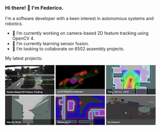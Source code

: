 ### Hi there! 👋 I'm Federico.

I'm a software developer with a keen interest in autonomous systems and robotics.

- 🔭 I’m currently working on camera-based 2D feature tracking using OpenCV 4.
- 🌱 I’m currently learning sensor fusion.
- 👯 I’m looking to collaborate on 6502 assembly projects.

My latest projects:

<p float="left">
  <a href="https://github.com/federicomariamassari/udacity-sfend/blob/main/projects/p2/p2-camera-based-2d-feature-tracking.md" target="_blank"><img src="img/udacity-sfend-p2.png" width="32%" /></a>
  <a href="https://github.com/federicomariamassari/udacity-sfend/blob/main/projects/p1/p1-lidar-obstacle-detection.md" target="_blank"><img src="img/udacity-sfend-p1.png" width="32%" /></a>
  <a href="https://github.com/federicomariamassari/udacity-rsend/blob/main/projects/p5/p5-home-service-robot.md" target="_blank"><img src="img/udacity-rsend-p5.png" width="32%" /></a>
  <a href="https://github.com/federicomariamassari/udacity-rsend/blob/main/projects/p4/p4-map-my-world.md" target="_blank"><img src="img/udacity-rsend-p4.png" width="32%" /></a>
  <a href="https://github.com/federicomariamassari/udacity-rsend/blob/main/projects/p3/p3-where-am-i.md" target="_blank"><img src="img/udacity-rsend-p3.png" width="32%" /></a>
  <a href="https://github.com/federicomariamassari/udacity-rsend/blob/main/projects/p2/p2-go-chase-it.md" target="_blank"><img src="img/udacity-rsend-p2.png" width="32%" /></a>
</p>

<!--
**federicomariamassari/federicomariamassari** is a ✨ _special_ ✨ repository because its `README.md` (this file) appears on your GitHub profile.

Here are some ideas to get you started:

- 🔭 I’m currently working on ...
- 🌱 I’m currently learning ...
- 👯 I’m looking to collaborate on ...
- 🤔 I’m looking for help with ...
- 💬 Ask me about ...
- 📫 How to reach me: ...
- 😄 Pronouns: ...
- ⚡ Fun fact: ...

You can check my main page at federicomariamassari.github.io
-->
